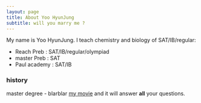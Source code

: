 ```yaml
---
layout: page
title: About Yoo HyunJung
subtitle: will you marry me ? 
---
```


My name is Yoo HyunJung. I teach chemistry and biology of SAT/IB/regular:

- Reach Preb : SAT/IB/regular/olympiad
- master Preb : SAT
- Paul academy : SAT/IB


### history
master degree - blarblar
[my movie](https://en.wikipedia.org/wiki/The_Princess_Bride_%28film%29) and it will answer **all** your questions.
